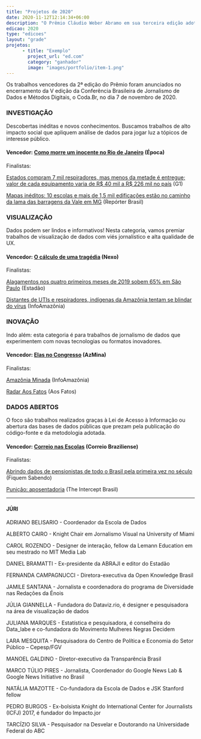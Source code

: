 ```yaml
---
title: "Projetos de 2020"
date: 2020-11-12T12:14:34+06:00
description: "O Prêmio Cláudio Weber Abramo em sua terceira edição adotou um novo formato sem categorias, para premiar os melhores trabalhos de jornalismo de dados do país."
edicao: 2020
type: "edicoes"
layout: "grade"
projetos:
      - title: "Exemplo"
        project_url: "ed.com"
        category: "ganhador"
        image: "images/portfolio/item-1.png"
---
```


Os trabalhos vencedores da 2ª edição do Prêmio foram anunciados no encerramento da V edição da Conferência Brasileira de Jornalismo de Dados e Métodos Digitais, o Coda.Br, no dia 7 de novembro de 2020.

### INVESTIGAÇÃO

Descobertas inéditas e novos conhecimentos. Buscamos trabalhos de alto impacto social que apliquem análise de dados para jogar luz a tópicos de interesse público.

#### Vencedor: [Como morre um inocente no Rio de Janeiro](https://epoca.globo.com/rio/como-morre-um-inocente-no-rio-de-janeiro-1-24208427) (Época)

Finalistas:

[Estados compram 7 mil respiradores, mas menos da metade é entregue; valor de cada equipamento varia de R$ 40 mil a R$ 226 mil no país](https://g1.globo.com/bemestar/coronavirus/noticia/2020/06/26/estados-compram-7-mil-respiradores-mas-menos-da-metade-e-entregue-valor-de-cada-equipamento-varia-de-r-40-mil-a-r-226-mil-no-pais.ghtml) (G1)

[Mapas inéditos: 10 escolas e mais de 1,5 mil edificações estão no caminho da lama das barragens da Vale em MG](https://reporterbrasil.org.br/2020/07/mapas-ineditos-10-escolas-e-mais-de-15-mil-predios-publicos-estao-no-caminho-da-lama-das-barragens-da-vale-em-mg/) (Repórter Brasil)

### VISUALIZAÇÃO

Dados podem ser lindos e informativos! Nesta categoria, vamos premiar trabalhos de visualização de dados com viés jornalístico e alta qualidade de UX.

#### Vencedor: [O cálculo de uma tragédia](https://www.nexojornal.com.br/especial/2020/08/08/100-mil-mortes-no-Brasil-o-c%C3%A1lculo-de-uma-trag%C3%A9dia) (Nexo)

Finalistas:

[Alagamentos nos quatro primeiros meses de 2019 sobem 65% em São Paulo](https://arte.estadao.com.br/sao-paulo/10-anos-de-chuvas/#:~:text=No%20per%C3%ADodo%20mais%20chuvoso%20do,compilado%20tamb%C3%A9m%20mostra%20esse%20aumento) (Estadão)

[Distantes de UTIs e respiradores, indígenas da Amazônia tentam se blindar do vírus](https://infoamazonia.org/pt/2020/05/distantes-de-utis-e-respiradores-indigenas-da-amazonia-tentam-se-blindar-do-virus/#!/story=post-51141) (InfoAmazônia)

### INOVAÇÃO

Indo além: esta categoria é para trabalhos de jornalismo de dados que experimentem com novas tecnologias ou formatos inovadores.

#### Vencedor: [Elas no Congresso](https://www.elasnocongresso.com.br/) (AzMina)

Finalistas:

[Amazônia Minada](https://infoamazonia.org/pt/maps/amazoniaminada/) (InfoAmazônia)

[Radar Aos Fatos](https://www.aosfatos.org/radar/#!/) (Aos Fatos)

### DADOS ABERTOS

O foco são trabalhos realizados graças à Lei de Acesso à Informação ou abertura das bases de dados públicas que prezam pela publicação do código-fonte e da metodologia adotada.

#### Vencedor: [Correio nas Escolas](https://correionasescolas.correiobraziliense.com.br/) (Correio Braziliense)

Finalistas:

[Abrindo dados de pensionistas de todo o Brasil pela primeira vez no século](https://fiquemsabendo.substack.com/p/aps-denncia-da-fiquem-sabendo-governo-17d) (Fiquem Sabendo)

[Punição: aposentadoria](https://theintercept.com/2019/09/29/juizes-desembargadores-venda-sentencas/) (The Intercept Brasil)

---

#### JÚRI
ADRIANO BELISARIO - Coordenador da Escola de Dados

ALBERTO CAIRO - Knight Chair em Jornalismo Visual na University of Miami

CAROL ROZENDO - Designer de interação, fellow da Lemann Education em seu mestrado no MIT Media Lab

DANIEL BRAMATTI - Ex-presidente da ABRAJI e editor do Estadão

FERNANDA CAMPAGNUCCI - Diretora-executiva da Open Knowledge Brasil

JAMILE SANTANA - Jornalista e coordenadora do programa de Diversidade nas Redações da Énois

JÚLIA GIANNELLA - Fundadora do Dataviz.rio, é designer e pesquisadora na área de visualização de dados

JULIANA MARQUES - Estatística e pesquisadora, é conselheira do Data\_labe e co-fundadora do Movimento Mulheres Negras Decidem

LARA MESQUITA - Pesquisadora do Centro de Política e Economia do Setor Público – Cepesp/FGV

MANOEL GALDINO - Diretor-executivo da Transparência Brasil

MARCO TÚLIO PIRES - Jornalista, Coordenador do Google News Lab & Google News Initiative no Brasil

NATÁLIA MAZOTTE - Co-fundadora da Escola de Dados e JSK Stanford fellow

PEDRO BURGOS - Ex-bolsista Knight do International Center for Journalists (ICFJ) 2017, é fundador do Impacto.jor

TARCÍZIO SILVA - Pesquisador na Desvelar e Doutorando na Universidade Federal do ABC
